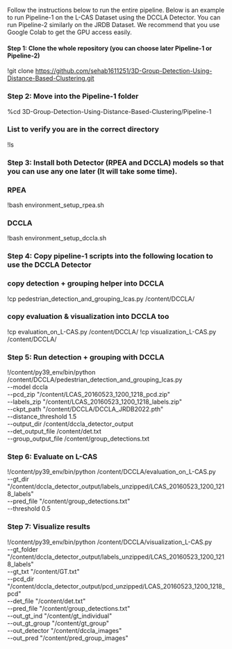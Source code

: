Follow the instructions below to run the entire pipeline. Below is an example to run Pipeline-1 on the L-CAS Dataset using the DCCLA Detector. You can run Pipeline-2 similarly on the JRDB Dataset. We recommend that you use Google Colab to get the GPU access easily.

#### Step 1: Clone the whole repository (you can choose later Pipeline-1 or Pipeline-2)
!git clone https://github.com/sehab1611251/3D-Group-Detection-Using-Distance-Based-Clustering.git

### Step 2: Move into the Pipeline-1 folder 
%cd 3D-Group-Detection-Using-Distance-Based-Clustering/Pipeline-1
### List to verify you are in the correct directory
!ls

### Step 3: Install both Detector (RPEA and DCCLA) models so that you can use any one later (It will take some time).
### RPEA
!bash environment_setup_rpea.sh
### DCCLA
!bash environment_setup_dccla.sh

### Step 4: Copy pipeline‐1 scripts into the following location to use the DCCLA Detector
### copy detection + grouping helper into DCCLA
!cp pedestrian_detection_and_grouping_lcas.py /content/DCCLA/
### copy evaluation & visualization into DCCLA too
!cp evaluation_on_L-CAS.py /content/DCCLA/
!cp visualization_L-CAS.py /content/DCCLA/

### Step 5: Run detection + grouping with DCCLA
!/content/py39_env/bin/python /content/DCCLA/pedestrian_detection_and_grouping_lcas.py \
  --model dccla \
  --pcd_zip   "/content/LCAS_20160523_1200_1218_pcd.zip" \
  --labels_zip "/content/LCAS_20160523_1200_1218_labels.zip" \
  --ckpt_path  "/content/DCCLA/DCCLA_JRDB2022.pth" \
  --distance_threshold 1.5 \
  --output_dir        /content/dccla_detector_output \
  --det_output_file   /content/det.txt \
  --group_output_file /content/group_detections.txt

### Step 6: Evaluate on L-CAS
!/content/py39_env/bin/python /content/DCCLA/evaluation_on_L-CAS.py \
  --gt_dir    "/content/dccla_detector_output/labels_unzipped/LCAS_20160523_1200_1218_labels" \
  --pred_file "/content/group_detections.txt" \
  --threshold 0.5

### Step 7: Visualize results
!/content/py39_env/bin/python /content/DCCLA/visualization_L-CAS.py \
  --gt_folder "/content/dccla_detector_output/labels_unzipped/LCAS_20160523_1200_1218_labels" \
  --gt_txt    "/content/GT.txt" \
  --pcd_dir   "/content/dccla_detector_output/pcd_unzipped/LCAS_20160523_1200_1218_pcd" \
  --det_file  "/content/det.txt" \
  --pred_file "/content/group_detections.txt" \
  --out_gt_ind   "/content/gt_individual" \
  --out_gt_group "/content/gt_group" \
  --out_detector "/content/dccla_images" \
  --out_pred      "/content/pred_group_images"

